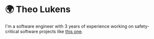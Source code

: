 # 🌍 Theo Lukens

I'm a software engineer with 3 years of experience working on safety-critical software projects like [this one](https://www.nats.aero/news/nats-partners-altran-next-generation-conflict-detection-tool/).

